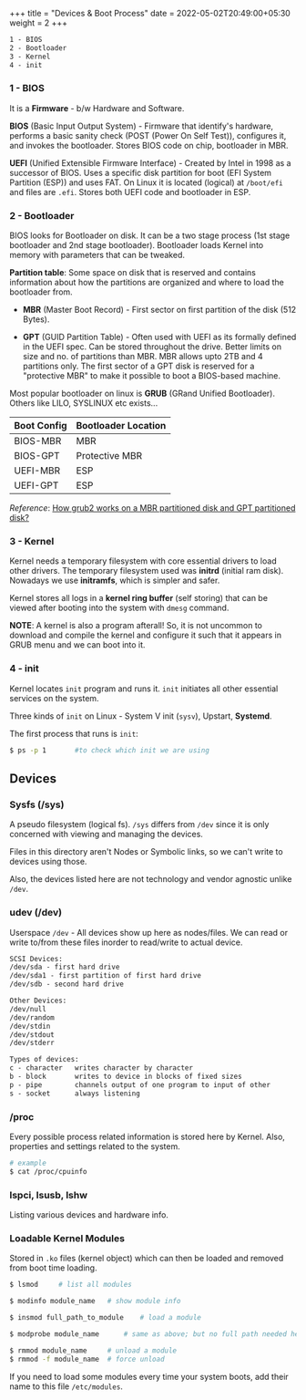 +++
title = "Devices & Boot Process"
date =  2022-05-02T20:49:00+05:30
weight = 2
+++

```txt
1 - BIOS
2 - Bootloader
3 - Kernel
4 - init
```
### 1 - BIOS
It is a **Firmware** - b/w Hardware and Software.

**BIOS** (Basic Input Output System) - Firmware that identify's hardware, performs a basic sanity check (POST (Power On Self Test)), configures it, and invokes the bootloader. Stores BIOS code on chip, bootloader in MBR.

**UEFI** (Unified Extensible Firmware Interface) - Created by Intel in 1998 as a successor of BIOS. Uses a specific disk partition for boot (EFI System Partition (ESP)) and uses FAT. On Linux it is located (logical) at `/boot/efi` and files are `.efi`. Stores both UEFI code and bootloader in ESP.

### 2 - Bootloader

BIOS looks for Bootloader on disk. It can be a two stage process (1st stage bootloader and 2nd stage bootloader). Bootloader loads Kernel into memory with parameters that can be tweaked.

**Partition table**: Some space on disk that is reserved and contains information about how the partitions are organized and where to load the bootloader from.

- **MBR** (Master Boot Record) - First sector on first partition of the disk (512 Bytes).

- **GPT** (GUID Partition Table) - Often used with UEFI as its formally defined in the UEFI spec. Can be stored throughout the drive. Better limits on size and no. of partitions than MBR. MBR allows upto 2TB and 4 partitions only. The first sector of a GPT disk is reserved for a "protective MBR" to make it possible to boot a BIOS-based machine.

Most popular bootloader on linux is **GRUB** (GRand Unified Bootloader). Others like LILO, SYSLINUX etc exists...

|  Boot Config | Bootloader Location  |
|---|---|
|  BIOS-MBR | MBR  |
|  BIOS-GPT | Protective MBR  |
|  UEFI-MBR | ESP  |
|  UEFI-GPT | ESP  |

_Reference_: [How grub2 works on a MBR partitioned disk and GPT partitioned disk?](https://superuser.com/a/1166518)

### 3 - Kernel
Kernel needs a temporary filesystem with core essential drivers to load other drivers. The temporary filesystem used was **initrd** (initial ram disk). Nowadays we use **initramfs**, which is simpler and safer.

Kernel stores all logs in a **kernel ring buffer** (self storing) that can be viewed after booting into the system with `dmesg` command.

**NOTE**: A kernel is also a program afterall! So, it is not uncommon to download and compile the kernel and configure it such that it appears in GRUB menu and we can boot into it.

### 4 - init

Kernel locates `init` program and runs it. `init` initiates all other essential services on the system.

Three kinds of `init` on Linux - System V init (`sysv`), Upstart, **Systemd**.

The first process that runs is `init`:
```sh
$ ps -p 1		#to check which init we are using
```

## Devices

### Sysfs (/sys)
A pseudo filesystem (logical fs). `/sys` differs from `/dev` since it is only concerned with viewing and managing the devices. 

Files in this directory aren't Nodes or Symbolic links, so we can't write to devices using those. 

Also, the devices listed here are not technology and vendor agnostic unlike `/dev`.

### udev (/dev)
Userspace `/dev` - All devices show up here as nodes/files. We can read or write to/from these files inorder to read/write to actual device.

```txt
SCSI Devices:
/dev/sda - first hard drive
/dev/sda1 - first partition of first hard drive
/dev/sdb - second hard drive

Other Devices:
/dev/null
/dev/random
/dev/stdin
/dev/stdout
/dev/stderr
```

```txt
Types of devices:
c - character	writes character by character
b - block		writes to device in blocks of fixed sizes 
p - pipe		channels output of one program to input of other
s - socket		always listening
```

### /proc
Every possible process related information is stored here by Kernel. Also, properties and settings related to the system.

```sh
# example
$ cat /proc/cpuinfo
```
### lspci, lsusb, lshw
Listing various devices and hardware info.

### Loadable Kernel Modules
Stored in `.ko` files (kernel object) which can then be loaded and removed from boot time loading.

```sh
$ lsmod		# list all modules

$ modinfo module_name	# show module info

$ insmod full_path_to_module	# load a module

$ modprobe module_name  	# same as above; but no full path needed here

$ rmmod module_name 	# unload a module
$ rmmod -f module_name	# force unload
```

If you need to load some modules every time your system boots, add their name to this file `/etc/modules`.
